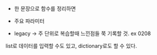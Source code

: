 - 한 문장으로 함수를 정리하면
- 주요 파라미터

- legacy -> 주 단위로 복습할때 느낀점들 쭉 기록할 것.
ex 0208 

list로 데이터를 입력할 수도 있고, dictionary로도 할 수 있다.
